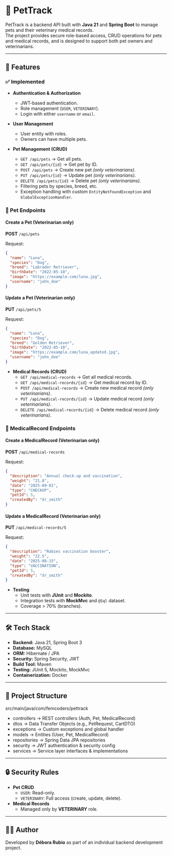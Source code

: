 # 🐾 PetTrack

PetTrack is a backend API built with **Java 21** and **Spring Boot** to manage pets and their veterinary medical records.  
The project provides secure role-based access, CRUD operations for pets and medical records, and is designed to support both pet owners and veterinarians.

---

## 🚀 Features

### ✅ Implemented
- **Authentication & Authorization**
    - JWT-based authentication.
    - Role management (`USER`, `VETERINARY`).
    - Login with either `username` or `email`.

- **User Management**
    - User entity with roles.
    - Owners can have multiple pets.

- **Pet Management (CRUD)**
    - `GET /api/pets` → Get all pets.
    - `GET /api/pets/{id}` → Get pet by ID.
    - `POST /api/pets` → Create new pet *(only veterinarians)*.
    - `PUT /api/pets/{id}` → Update pet *(only veterinarians)*.
    - `DELETE /api/pets/{id}` → Delete pet *(only veterinarians)*.
    - Filtering pets by species, breed, etc.
    - Exception handling with custom `EntityNotFoundException` and `GlobalExceptionHandler`.

### 🐶 Pet Endpoints

#### Create a Pet (Veterinarian only)
**POST** `/api/pets`

Request:
```json
{
  "name": "Luna",
  "species": "Dog",
  "breed": "Labrador Retriever",
  "birthDate": "2022-05-10",
  "image": "https://example.com/luna.jpg",
  "username": "john_doe"
}
```

#### Update a Pet (Veterinarian only)
**PUT** `/api/pets/5`

Request:
```json
{
  "name": "Luna",
  "species": "Dog",
  "breed": "Golden Retriever",
  "birthDate": "2022-05-10",
  "image": "https://example.com/luna_updated.jpg",
  "username": "john_doe"
}
```

- **Medical Records (CRUD)**
    - `GET /api/medical-records` → Get all medical records.
    - `GET /api/medical-records/{id}` → Get medical record by ID.
    - `POST /api/medical-records` → Create new medical record *(only veterinarians)*.
    - `PUT /api/medical-records/{id}` → Update medical record *(only veterinarians)*.
    - `DELETE /api/medical-records/{id}` → Delete medical record *(only veterinarians)*.

### 🐶 MedicalRecord Endpoints

#### Create a MedicalRecord (Veterinarian only)
**POST** `/api/medical-records`

Request:
```json
{
  "description": "Annual check-up and vaccination",
  "weight": "21.8",
  "date": "2025-09-01",
  "type": "CHECKUP",
  "petId": 5,
  "createdBy": "dr_smith"
}
```

#### Update a MedicalRecord (Veterinarian only)
**PUT** `/api/medical-records/5`

Request:
```json
{
  "description": "Rabies vaccination booster",
  "weight": "22.5",
  "date": "2025-08-15",
  "type": "VACCINATION",
  "petId": 5,
  "createdBy": "dr_smith"
}

```

- **Testing**
    - Unit tests with **JUnit** and **Mockito**.
    - Integration tests with **MockMvc** and `@Sql` dataset.
    - Coverage > 70% (branches).

---

## 🛠️ Tech Stack

- **Backend:** Java 21, Spring Boot 3
- **Database:** MySQL
- **ORM:** Hibernate / JPA
- **Security:** Spring Security, JWT
- **Build Tool:** Maven
- **Testing:** JUnit 5, Mockito, MockMvc
- **Containerization:** Docker

---

## 📂 Project Structure

src/main/java/com/femcoders/pettrack
- controllers → REST controllers (Auth, Pet, MedicalRecord)
- dtos → Data Transfer Objects (e.g., PetRequest, CartDTO)
- exceptions → Custom exceptions and global handler
- models → Entities (User, Pet, MedicalRecord)
- repositories → Spring Data JPA repositories
- security → JWT authentication & security config
- services → Service layer interfaces & implementations


---

## 🔒 Security Rules

- **Pet CRUD**
    - `USER`: Read-only.
    - `VETERINARY`: Full access (create, update, delete).
- **Medical Records**
    - Managed only by **VETERINARY** role.

---

## 👩‍💻 Author

Developed by **Débora Rubio** as part of an individual backend development project.
